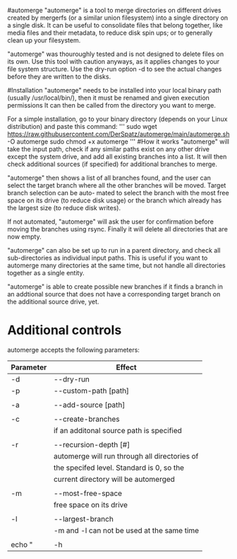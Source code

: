 #automerge
\"automerge\" is a tool to merge directories on different drives created by mergerfs (or a similar union filesystem) into a single directory on a single disk. It can be useful to consolidate files that belong together, like media files and their metadata, to reduce disk spin ups; or to generally clean up your filesystem.

\"automerge\" was thouroughly tested and is not designed to delete files on its own. Use this tool with caution anyways, as it applies changes to your file system structure. Use the dry-run option -d to see the actual changes before they are written to the disks.

#Installation
\"automerge\" needs to be installed into your local binary path (usually /usr/local/bin/), then it must be renamed and given execution permissions  It can then be called from the directory you want to merge.

For a simple installation, go to your binary directory (depends on your Linux distribution) and paste this command:
'''
sudo wget https://raw.githubusercontent.com/DerSpatz/automerge/main/automerge.sh -O automerge
sudo chmod +x automerge
'''
#How it works
\"automerge\" will take the input path, check if any similar paths exist on any other drive
except the system drive, and add all existing branches into a list. It will then check
additional sources (if specified) for additional branches to merge.

\"automerge\" then shows a list of all branches found, and the user can select the target
branch where all the other branches will be moved. Target branch selection can be auto-
mated to select the branch with the most free space on its drive (to reduce disk usage)
or the branch which already has the largest size (to reduce disk writes).

If not automated, \"automerge\" will ask the user for confirmation before moving the
branches using rsync. Finally it will delete all directories that are now empty.

\"automerge\" can also be set up to run in a parent directory, and check all sub-directories
as individual input paths. This is useful if you want to automerge many directories at the
same time, but not handle all directories together as a single entity.

\"automerge\" is able to create possible new branches if it finds a branch in an addtional
source that does not have a corresponding target branch on the additional source drive, yet.

# Additional controls
automerge accepts the following parameters:

| Parameter | Effect |
|-----------|--------|
|  -d|--dry-run | make a dry run without writing any real changes |
| -p|--custom-path [path]  | automerge will not run in the current path, but in the specified custom path |
|                              |                                                      |"
| -a|--add-source  [path]    |   adds an additional path to the branches            |"
|                              |                                                      |"
| -c|--create-branches       |   automerge creates additional optional branches     |"
|                              |   if an additonal source path is specified           |"
|                              |                                                      |"
| -r|--recursion-depth [#]   |   takes a number as recursion depth level            |"
|                              |   automerge will run through all directories of      |"
|                              |   the specifed level. Standard is 0, so the          |"
|                              |   current directory will be automerged               |"
|                              |                                                      |"
| -m|--most-free-space       |   automatically select the branch with the most      |"
|                              |   free space on its drive                            |"
|                              |                                                      |"
| -l|--largest-branch        |   automatically select the largest existing branch   |"
|                              |   -m and -l can not be used at the same time         |"
|                              |                                                      |"
  echo " |   -h|--help                  |   shows this help text 
